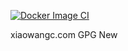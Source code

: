 [![Docker Image CI](https://github.com/qq780312916/xiaowangc.com/actions/workflows/docker-images.yml/badge.svg)](https://github.com/qq780312916/xiaowangc.com/actions/workflows/docker-images.yml)

xiaowangc.com GPG New